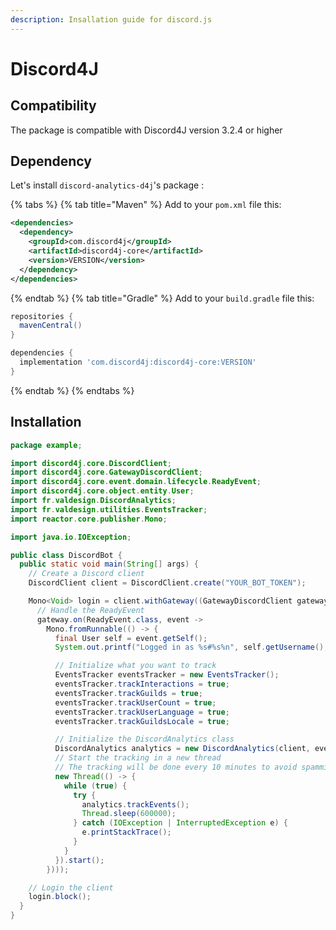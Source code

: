 ```yaml
---
description: Insallation guide for discord.js
---
```


# Discord4J

## Compatibility

The package is compatible with Discord4J version 3.2.4 or higher

## Dependency

Let's install `discord-analytics-d4j`'s package :&#x20;

{% tabs %}
{% tab title="Maven" %}
Add to your `pom.xml` file this:
```xml
<dependencies>
  <dependency>
    <groupId>com.discord4j</groupId>
    <artifactId>discord4j-core</artifactId>
    <version>VERSION</version>
  </dependency>
</dependencies>
```
{% endtab %}
{% tab title="Gradle" %}
Add to your `build.gradle` file this:
```gradle
repositories {
  mavenCentral()
}

dependencies {
  implementation 'com.discord4j:discord4j-core:VERSION'
}
```
{% endtab %}
{% endtabs %}

## Installation

```java
package example;

import discord4j.core.DiscordClient;
import discord4j.core.GatewayDiscordClient;
import discord4j.core.event.domain.lifecycle.ReadyEvent;
import discord4j.core.object.entity.User;
import fr.valdesign.DiscordAnalytics;
import fr.valdesign.utilities.EventsTracker;
import reactor.core.publisher.Mono;

import java.io.IOException;

public class DiscordBot {
  public static void main(String[] args) {
    // Create a Discord client
    DiscordClient client = DiscordClient.create("YOUR_BOT_TOKEN");

    Mono<Void> login = client.withGateway((GatewayDiscordClient gateway) ->
      // Handle the ReadyEvent
      gateway.on(ReadyEvent.class, event ->
        Mono.fromRunnable(() -> {
          final User self = event.getSelf();
          System.out.printf("Logged in as %s#%s%n", self.getUsername(), self.getDiscriminator());

          // Initialize what you want to track
          EventsTracker eventsTracker = new EventsTracker();
          eventsTracker.trackInteractions = true;
          eventsTracker.trackGuilds = true;
          eventsTracker.trackUserCount = true;
          eventsTracker.trackUserLanguage = true;
          eventsTracker.trackGuildsLocale = true;

          // Initialize the DiscordAnalytics class
          DiscordAnalytics analytics = new DiscordAnalytics(client, eventsTracker, "YOUR_API_KEY");
          // Start the tracking in a new thread
          // The tracking will be done every 10 minutes to avoid spamming the API (10 minutes is the minimum)
          new Thread(() -> {
            while (true) {
              try {
                analytics.trackEvents();
                Thread.sleep(600000);
              } catch (IOException | InterruptedException e) {
                e.printStackTrace();
              }
            }
          }).start();
        })));

    // Login the client
    login.block();
  }
}
```